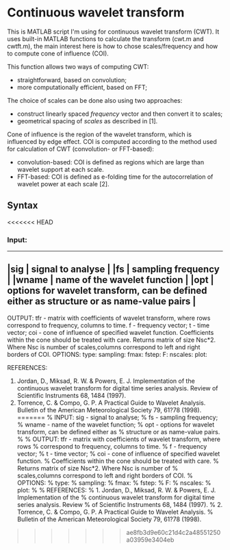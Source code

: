 # Continuous wavelet transform

This is MATLAB script I'm using for continuous wavelet transform (CWT).
It uses built-in MATLAB functions to calculate the transform (cwt.m and cwtft.m), the main interest here is how to chose scales/frequency and how to compute cone of influence (COI).

This function allows two ways of computing CWT:
- straightforward, based on convolution;
- more computationally efficient, based on FFT;

The choice of scales can be done also using two approaches:
- construct linearly spaced *frequency* vector and then convert it to scales;
- geometrical spacing of *scales* as described in [1].

Cone of influence is the region of the wavelet transform, which is influenced by edge effect. COI is computed according to the method used for calculation of CWT (convolution- or FFT-based):
- convolution-based: COI is defined as regions which are large than wavelet support at each scale.
- FFT-based: COI is defined as e-folding time for the autocorrelation of wavelet power at each scale [2].

## Syntax

<<<<<<< HEAD
### Input:

---
|sig    | signal to analyse |
|fs     | sampling frequency |
|wname  | name of the wavelet function |
|opt    | options for wavelet transform, can be defined either as structure or as name-value pairs |
---

OUTPUT: tfr - matrix with coefficients of wavelet transform, where rows 
              correspond to frequency, columns to time.
        f   - frequency vector;
        t   - time vector;
        coi - cone of influence of specified wavelet function.
              Coefficients within the cone should be treated with care.
              Returns matrix of size Nsc\*2. Where Nsc is number of
              scales,columns correspond to left and right borders of COI.
OPTIONS:
type:
sampling:
fmax:
fstep:
F:
nscales:
plot:

REFERENCES:
1. Jordan, D., Miksad, R. W. & Powers, E. J. Implementation of the 
   continuous wavelet transform for digital time series analysis. Review 
   of Scientific Instruments 68, 1484 (1997).
2. Torrence, C. & Compo, G. P. A Practical Guide to Wavelet Analysis. 
   Bulletin of the American Meteorological Society 79, 61?78 (1998).
=======
% INPUT: sig    - signal to analyse;
%        fs     - sampling frequency;
%        wname  - name of the wavelet function;
%        opt    - options for wavelet transform, can be defined either as
%                 structure or as name-value pairs.
% 
% OUTPUT: tfr - matrix with coefficients of wavelet transform, where rows 
%               correspond to frequency, columns to time.
%         f   - frequency vector;
%         t   - time vector;
%         coi - cone of influence of specified wavelet function.
%               Coefficients within the cone should be treated with care.
%               Returns matrix of size Nsc\*2. Where Nsc is number of
%               scales,columns correspond to left and right borders of COI.
% OPTIONS:
% type:
% sampling:
% fmax:
% fstep:
% F:
% nscales:
% plot:
%
% REFERENCES:
% 1. Jordan, D., Miksad, R. W. & Powers, E. J. Implementation of the 
%    continuous wavelet transform for digital time series analysis. Review 
%    of Scientific Instruments 68, 1484 (1997).
% 2. Torrence, C. & Compo, G. P. A Practical Guide to Wavelet Analysis. 
%    Bulletin of the American Meteorological Society 79, 61?78 (1998).
>>>>>>> ae8fb3d9e60c21d4c2a48551250a03959e3404eb
